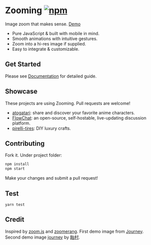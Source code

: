 # Zooming [![npm](https://img.shields.io/npm/v/zooming.svg?style=flat-square)](https://www.npmjs.com/package/zooming)

Image zoom that makes sense. [Demo](http://desmonding.me/zooming/)

- Pure JavaScript & built with mobile in mind.
- Smooth animations with intuitive gestures.
- Zoom into a hi-res image if supplied.
- Easy to integrate & customizable.

## Get Started

Please see [Documentation](http://desmonding.me/zooming/docs) for detailed guide.

## Showcase

These projects are using Zooming. Pull requests are welcome!

- [atogatari](https://atogatari.com): share and discover your favorite anime characters.
- [FlowChat](https://flow-chat.com): an open-source, self-hostable, live-updating discussion platform.
- [pirelli-tires](http://vit.to/diy/pirelli-tires/): DIY luxury crafts.

## Contributing

Fork it. Under project folder:

```bash
npm install
npm start
```

Make your changes and submit a pull request!

## Test

`yarn test`

## Credit

Inspired by [zoom.js](https://github.com/fat/zoom.js) and [zoomerang](https://github.com/yyx990803/zoomerang). First demo image from [Journey](http://thatgamecompany.com/games/journey/). Second demo image [journey](http://www.pixiv.net/member_illust.php?mode=medium&illust_id=36017129) by [飴村](http://www.pixiv.net/member.php?id=47488).
